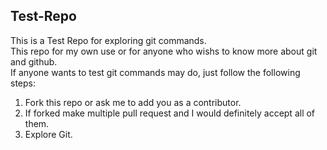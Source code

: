 ## Test-Repo
This is a Test Repo for exploring git commands.<br>
This repo for my own use or for anyone who wishs to know more about git and github.<br>
If anyone wants to test git commands may do, just follow the following steps:<br>
1. Fork this repo or ask me to add you as a contributor. <br>
2. If forked make multiple pull request and I would definitely accept all of them.<br>
3. Explore Git.<br>
